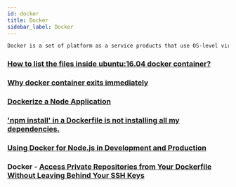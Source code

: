 ```yaml
---
id: docker
title: Docker
sidebar_label: Docker
---
```


```bash
Docker is a set of platform as a service products that use OS-level virtualization to deliver software in packages called containers.
```

### [How to list the files inside ubuntu:16.04 docker container?](https://stackoverflow.com/questions/49429077/how-to-list-the-files-inside-ubuntu16-04-docker-container)

### [Why docker container exits immediately](https://stackoverflow.com/questions/28212380/why-docker-container-exits-immediately)

### [Dockerize a Node Application](https://buddy.works/guides/how-dockerize-node-application)

### ['npm install' in a Dockerfile is not installing all my dependencies.](https://github.com/nodejs/docker-node/issues/1005)

### [ Using Docker for Node.js in Development and Production ](https://dev.to/alex_barashkov/using-docker-for-nodejs-in-development-and-production-3cgp)

### Docker - [Access Private Repositories from Your Dockerfile Without Leaving Behind Your SSH Keys](https://vsupalov.com/build-docker-image-clone-private-repo-ssh-key/)